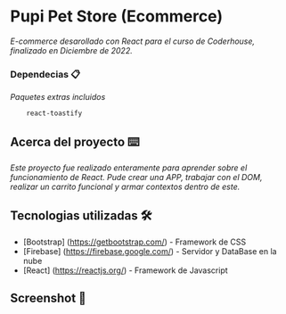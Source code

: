 # Pupi Pet Store (Ecommerce)

_E-commerce desarollado con React para el curso de Coderhouse, finalizado en Diciembre de 2022._

### Dependecias 📋

_Paquetes extras incluidos_

```
    react-toastify
```

## Acerca del proyecto ⌨️

_Este proyecto fue realizado enteramente para aprender sobre el funcionamiento de React. Pude crear una APP, trabajar con el DOM, realizar un carrito funcional y armar contextos dentro de este._

## Tecnologias utilizadas 🛠️

* [Bootstrap] (https://getbootstrap.com/) - Framework de CSS
* [Firebase] (https://firebase.google.com/) - Servidor y DataBase en la nube
* [React] (https://reactjs.org/) - Framework de Javascript

## Screenshot 📌
